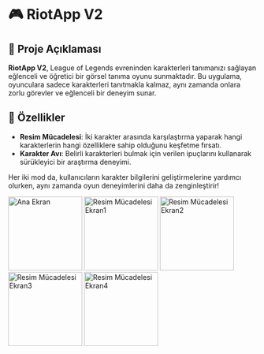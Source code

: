 # 🎮 RiotApp V2

## 📖 Proje Açıklaması
**RiotApp V2**, League of Legends evreninden karakterleri tanımanızı sağlayan eğlenceli ve öğretici bir görsel tanıma oyunu sunmaktadır. Bu uygulama, oyunculara sadece karakterleri tanıtmakla kalmaz, aynı zamanda onlara zorlu görevler ve eğlenceli bir deneyim sunar. 

## 🚀 Özellikler
- **Resim Mücadelesi**: İki karakter arasında karşılaştırma yaparak hangi karakterlerin hangi özelliklere sahip olduğunu keşfetme fırsatı.
- **Karakter Avı**: Belirli karakterleri bulmak için verilen ipuçlarını kullanarak sürükleyici bir araştırma deneyimi.
  
Her iki mod da, kullanıcıların karakter bilgilerini geliştirmelerine yardımcı olurken, aynı zamanda oyun deneyimlerini daha da zenginleştirir!



<img src="https://github.com/user-attachments/assets/570a3090-560b-47a4-8029-4c9b0a856908" alt="Ana Ekran" width="150"/> <img src="https://github.com/user-attachments/assets/3d4df32c-e23f-4630-a511-9a9b37e4249a" alt="Resim Mücadelesi Ekran1" width="150"/> <img src="https://github.com/user-attachments/assets/25c3666a-a4bd-467f-9a67-e045712287e2" alt="Resim Mücadelesi Ekran2" width="150"/> <img src="https://github.com/user-attachments/assets/907f8032-cc38-4531-8b11-858304dc84f7" alt="Resim Mücadelesi Ekran3" width="150"/> <img src="https://github.com/user-attachments/assets/992764a8-8904-48a9-ba3a-76e9b8bb5bf6" alt="Resim Mücadelesi Ekran4" width="150"/>
 






